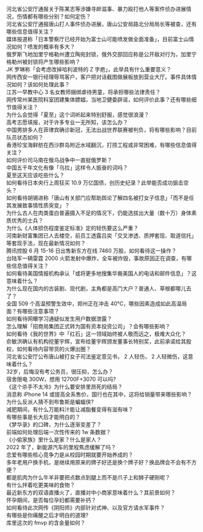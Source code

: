河北省公安厅通报关于陈某志等涉嫌寻衅滋事、暴力殴打他人等案件侦办进展情况，伤情都有哪些分别？如何定伤？  
河北省公安厅通报唐山打人事件侦办进展，唐山公安局路北分局局长等被查，还有哪些信息值得关注？  
媒体报道称「日本警察厅已经开始为富士山可能喷发做全面准备」，目前富士山情况如何？喷发的概率有多大？  
俄罗斯飞地加里宁格勒州遭立陶宛封锁，俄外交部回应称是公开敌对行为，加里宁格勒州被封锁将产生哪些影响？  
JK 罗琳称「会考虑改掉哈利波特的 Z 字疤」，此举具有什么重要意义？  
网传西安一银行经理辱骂客户，客户把对话截图做展板放到营业大厅。事件具体情况如何？该如何处理此事？  
江苏一早教中心 3 名女教师捆绑虐待男童，将承担哪些法律责任？  
网传常州某医院科室团建集体嫖娼，当地卫健委辟谣，如何评价此事？还有哪些细节值得关注？  
为什么会觉得「夏至」这个词听起来特别舒服，感觉很浪漫？  
高考志愿填报，对于许多专业一无所知，该怎么办？  
中国男排多人在菲律宾确诊新冠，无法出战世界联赛被判负，将有哪些影响？目前队员状态如何？  
香港珍宝海鲜舫在西沙群岛附近水域翻沉，打捞工程或非常困难，有哪些信息值得关注？  
如何评价司马南在俄乌战争中一直挺俄罗斯？  
中国五千年文化有像「乌拉」这样令人振奋的词吗？  
夏至这天应该吃些什么？  
如何看待日本央行上周狂买 10.9 万亿国债，创历史纪录？此举能否成功狙击空头？  
如何看待胡锡进称「唐山有关部门应帮助舆论了解四名被打女子信息」「而不是任其发展致事情性质突变」？  
为什么古人在肉类蛋白普遍摄入不足的情况下，仍能选拔出大量（数十万）身体素质优秀的士兵？  
为什么《人体损伤程度鉴定标准》定的轻伤要这么严重？  
河南新财富集团已人去楼空，前员工透露吕奕「交叉渗透、质押套现、取道信托」等套现手法，现在最新情况如何？  
腾讯控股 6 月 15-16 日出售新东方在线 7460 万股，如何看待这一操作？  
台陆军一辆雷霆 2000 火箭发射中爆炸，全车被炸毁，事故原因正在调查，有哪些信息值得关注？  
如何看待美国情报机构承认「或将更多地搜集华裔美国人的电话和邮件信息」？这意味着什么？  
为什么现在国内的古装剧、现代剧，主角都是高门大户？普通人、草根都哪儿去了？  
全国 509 个高温预警生效中，郑州正在冲击 40℃，哪些因素造成如此高温局面？有哪些注意事项？  
如何看待网曝学习通疑似发生用户数据泄露？  
怎么理解「招商局集团正式转为国有资本投资公司」？会有哪些影响？  
如何看待《我的世界》中「红石」这一领域始终被人敬而远之，极难大众化？  
俞敏洪确认有机构挖董宇辉，宣布给董宇辉颁发董事长特别奖，此前承诺给其股权，如何看待内容带货的火爆出圈？  
河北省公安厅公布唐山被打女子司法鉴定意见书， 2 人轻伤， 2 人轻微伤，这意味着什么？  
32岁，后悔没有考公务员，很压抑，怎么办？  
宿舍限电 300W，想用 12700F+3070 可以吗?  
《这个杀手不太冷》为什么要安排里昂死的结局？  
消息称 iPhone 14 或提高全系售价，国行也在其中，这将给销量带来哪些影响？  
为什么反派人猜不到布鲁斯是蝙蝠侠?  
减肥期间，有什么万能料汁能让减脂餐变得有滋有味？  
有哪些事是长大后才能明白的？  
《梦华录》的口碑，为什么逐渐变差了？  
前端如何处理后端一次性传来的 1w 条数据？  
《小偷家族》里什么是家？什么是家人？  
2022 年了，新能源汽车的里程焦虑缓解了吗？  
恋爱有哪些核心竞争力是从校园时期就要开始养成的？  
多年老用户换手机，是继续用原来的牌子好还是换个牌子好？换品牌会不会有不方便？  
都是肌肉为什么牛羊非要把点数点到腿上而不是爪子上和狮子硬刚呢？  
有什么拌着吃更美味的食物？  
最近新东方的双语直播火了，直播对中小商家意味着什么？其前景如何？  
怀孕期间，是否每位孕妇都需要补钙？  
如何看待此次网传《阴阳师》内部针对式神、以及官方请水军事件？  
有哪些是你痛醒之后才明白的道理?  
库里这次的 fmvp 的含金量如何？  
